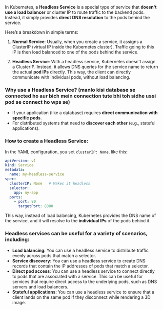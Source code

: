 In Kubernetes, a **Headless Service** is a special type of service that **doesn't use a load balancer** or cluster IP to route traffic to the backend pods. Instead, it simply provides **direct DNS resolution** to the pods behind the service.

Here’s a breakdown in simple terms:

1. **Normal Service**: Usually, when you create a service, it assigns a ClusterIP (virtual IP inside the Kubernetes cluster). Traffic going to this IP is then load balanced to one of the pods behind the service.
   
2. **Headless Service**: With a headless service, Kubernetes doesn't assign a ClusterIP. Instead, it allows DNS queries for the service name to return the actual **pod IPs** directly. This way, the client can directly communicate with individual pods, without load balancing.

### Why use a Headless Service? (manlo kisi database se connected ho aur bich mein connection tute bhi toh sidhe ussi pod se connect ho wps se)
- If your application (like a database) requires **direct communication with specific pods**.
- For distributed systems that need to **discover each other** (e.g., stateful applications).

### How to create a Headless Service:
In the YAML configuration, you set `clusterIP: None`, like this:

```yaml
apiVersion: v1
kind: Service
metadata:
  name: my-headless-service
spec:
  clusterIP: None   # Makes it headless
  selector:
    app: my-app
  ports:
    - port: 80
      targetPort: 8080
```

This way, instead of load balancing, Kubernetes provides the DNS name of the service, and it will resolve to the **individual IPs** of the pods behind it.

### Headless services can be useful for a variety of scenarios, including: 
- **Load balancing**: You can use a headless service to distribute traffic evenly across pods that match a selector. 
- **Service discovery**: You can use a headless service to create DNS records that contain the IP addresses of pods that match a selector. 
- **Direct pod access**: You can use a headless service to connect directly to pods that are associated with a service. This can be useful for services that require direct access to the underlying pods, such as DNS servers and load balancers. 
- **Stateful applications**: You can use a headless service to ensure that a client lands on the same pod if they disconnect while rendering a 3D image. 
